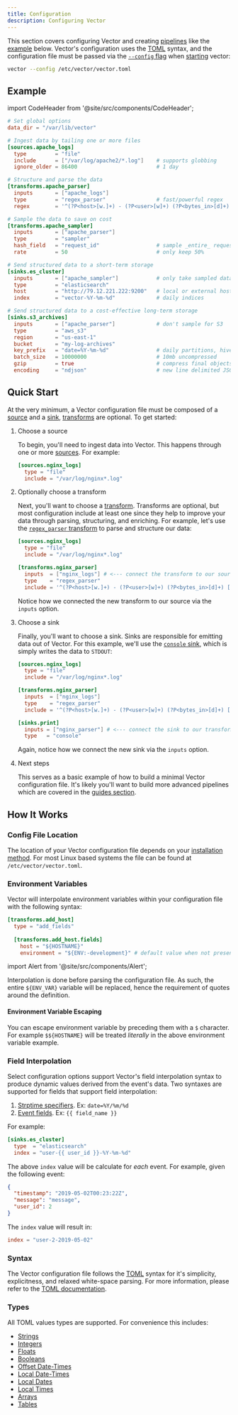 ```yaml
---
title: Configuration
description: Configuring Vector
---
```


This section covers configuring Vector and creating
[pipelines][docs.concepts#pipelines] like the [example](#example) below.
Vector's configuration uses the [TOML][urls.toml] syntax, and the configuration
file must be passed via the [`--config` flag][docs.process-management#flags]
when [starting][docs.process-management#starting] vector:

```bash
vector --config /etc/vector/vector.toml
```

## Example

import CodeHeader from '@site/src/components/CodeHeader';

<CodeHeader fileName="vector.toml" />

```toml
# Set global options
data_dir = "/var/lib/vector"

# Ingest data by tailing one or more files
[sources.apache_logs]
  type         = "file"
  include      = ["/var/log/apache2/*.log"]    # supports globbing
  ignore_older = 86400                         # 1 day

# Structure and parse the data
[transforms.apache_parser]
  inputs       = ["apache_logs"]
  type         = "regex_parser"                # fast/powerful regex
  regex        = '^(?P<host>[w.]+) - (?P<user>[w]+) (?P<bytes_in>[d]+) [(?P<timestamp>.*)] "(?P<method>[w]+) (?P<path>.*)" (?P<status>[d]+) (?P<bytes_out>[d]+)$'

# Sample the data to save on cost
[transforms.apache_sampler]
  inputs       = ["apache_parser"]
  type         = "sampler"
  hash_field   = "request_id"                  # sample _entire_ requests
  rate         = 50                            # only keep 50%

# Send structured data to a short-term storage
[sinks.es_cluster]
  inputs       = ["apache_sampler"]            # only take sampled data
  type         = "elasticsearch"
  host         = "http://79.12.221.222:9200"   # local or external host
  index        = "vector-%Y-%m-%d"             # daily indices

# Send structured data to a cost-effective long-term storage
[sinks.s3_archives]
  inputs       = ["apache_parser"]             # don't sample for S3
  type         = "aws_s3"
  region       = "us-east-1"
  bucket       = "my-log-archives"
  key_prefix   = "date=%Y-%m-%d"               # daily partitions, hive friendly format
  batch_size   = 10000000                      # 10mb uncompressed
  gzip         = true                          # compress final objects
  encoding     = "ndjson"                      # new line delimited JSON
```

## Quick Start

At the very minimum, a Vector configuration file must be composed of a
[source][docs.sources] and a [sink][docs.sinks], [transforms][docs.transforms]
are optional. To get started:

1.  Choose a source

    To begin, you'll need to ingest data into Vector. This happens through one
    or more [sources][docs.sources]. For example:

    <CodeHeader fileName="vector.toml" />

    ```toml
    [sources.nginx_logs]
      type = "file"
      include = "/var/log/nginx*.log"
    ```

2.  Optionally choose a transform

    Next, you'll want to choose a [transform][docs.transforms]. Transforms are
    optional, but most configuration include at least one since they help to
    improve your data through parsing, structuring, and enriching. For example,
    let's use the [`regex_parser` transform][docs.transforms.regex_parser] to parse
    and structure our data:

    <CodeHeader fileName="vector.toml" />

    ```toml
    [sources.nginx_logs]
      type = "file"
      include = "/var/log/nginx*.log"

    [transforms.nginx_parser]
      inputs  = ["nginx_logs"] # <--- connect the transform to our source
      type    = "regex_parser"
      include = '^(?P<host>[w.]+) - (?P<user>[w]+) (?P<bytes_in>[d]+) [(?P<timestamp>.*)] "(?P<method>[w]+) (?P<path>.*)" (?P<status>[d]+) (?P<bytes_out>[d]+)$'
    ```

    Notice how we connected the new transform to our source via the `inputs`
    option.

3.  Choose a sink

    Finally, you'll want to choose a sink. Sinks are responsible for emitting data
    out of Vector. For this example, we'll use the
    [`console` sink][docs.sinks.console], which is simply writes the data to
    `STDOUT`:

    <CodeHeader fileName="vector.toml" />

    ```toml
    [sources.nginx_logs]
      type = "file"
      include = "/var/log/nginx*.log"

    [transforms.nginx_parser]
      inputs  = ["nginx_logs"]
      type    = "regex_parser"
      include = '^(?P<host>[w.]+) - (?P<user>[w]+) (?P<bytes_in>[d]+) [(?P<timestamp>.*)] "(?P<method>[w]+) (?P<path>.*)" (?P<status>[d]+) (?P<bytes_out>[d]+)$'

    [sinks.print]
      inputs = ["nginx_parser"] # <--- connect the sink to our transform
      type   = "console"
    ```

    Again, notice how we connect the new sink via the `inputs` option.

4.  Next steps

    This serves as a basic example of how to build a minimal Vector configuration
    file. It's likely you'll want to build more advanced pipelines which are
    covered in the [guides section][docs.guides].

## How It Works

### Config File Location

The location of your Vector configuration file depends on your [installation
method][docs.installation]. For most Linux based systems the file can be
found at `/etc/vector/vector.toml`.

### Environment Variables

Vector will interpolate environment variables within your configuration file
with the following syntax:

<CodeHeader fileName="vector.toml" />

```toml
[transforms.add_host]
  type = "add_fields"
    
  [transforms.add_host.fields]
    host = "${HOSTNAME}"
    environment = "${ENV:-development}" # default value when not present
```

import Alert from '@site/src/components/Alert';

<Alert type="info">

Interpolation is done before parsing the configuration file. As such, the
entire `${ENV_VAR}` variable will be replaced, hence the requirement of
quotes around the definition.

</Alert>

#### Environment Variable Escaping

You can escape environment variable by preceding them with a `$` character. For
example `$${HOSTNAME}` will be treated _literally_ in the above environment
variable example.

### Field Interpolation

Select configuration options support Vector's field interpolation syntax to
produce dynamic values derived from the event's data. Two syntaxes are supported
for fields that support field interpolation:

1. [Strptime specifiers][urls.strptime_specifiers]. Ex: `date=%Y/%m/%d`
2. [Event fields][docs.data-model]. Ex: `{{ field_name }}`

For example:

<CodeHeader fileName="vector.toml" />

```toml
[sinks.es_cluster]
  type  = "elasticsearch"
  index = "user-{{ user_id }}-%Y-%m-%d"
```

The above `index` value will be calculate for _each_ event. For example, given
the following event:

```json
{
  "timestamp": "2019-05-02T00:23:22Z",
  "message": "message",
  "user_id": 2
}
```

The `index` value will result in:

```toml
index = "user-2-2019-05-02"
```

### Syntax

The Vector configuration file follows the [TOML][urls.toml] syntax for it's
simplicity, explicitness, and relaxed white-space parsing. For more information,
please refer to the [TOML documentation][urls.toml].

### Types

All TOML values types are supported. For convenience this includes:

* [Strings](https://github.com/toml-lang/toml#string)
* [Integers](https://github.com/toml-lang/toml#integer)
* [Floats](https://github.com/toml-lang/toml#float)
* [Booleans](https://github.com/toml-lang/toml#boolean)
* [Offset Date-Times](https://github.com/toml-lang/toml#offset-date-time)
* [Local Date-Times](https://github.com/toml-lang/toml#local-date-time)
* [Local Dates](https://github.com/toml-lang/toml#local-date)
* [Local Times](https://github.com/toml-lang/toml#local-time)
* [Arrays](https://github.com/toml-lang/toml#array)
* [Tables](https://github.com/toml-lang/toml#table)


[docs.concepts#pipelines]: /docs/about/concepts#pipelines
[docs.data-model]: /docs/about/data-model
[docs.guides]: /docs/setup/guides
[docs.installation]: /docs/setup/installation
[docs.process-management#flags]: /docs/administration/process-management#flags
[docs.process-management#starting]: /docs/administration/process-management#starting
[docs.sinks.console]: /docs/reference/sinks/console
[docs.sinks]: /docs/reference/sinks
[docs.sources]: /docs/reference/sources
[docs.transforms.regex_parser]: /docs/reference/transforms/regex_parser
[docs.transforms]: /docs/reference/transforms
[urls.strptime_specifiers]: https://docs.rs/chrono/0.3.1/chrono/format/strftime/index.html
[urls.toml]: https://github.com/toml-lang/toml
